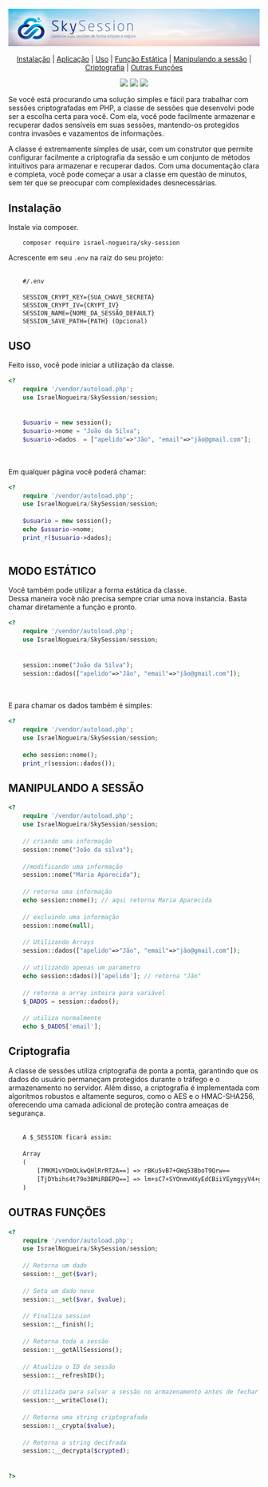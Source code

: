 
<p align="center">
    <img src="https://raw.githubusercontent.com/israel-nogueira/sky-session/main/src/topo_README.jpg"/>
</p>
<p align="center">
    <a href="#instalação" target="_Self">Instalação</a> |
    <a href="#aplicação" target="_Self">Aplicação</a> |
    <a href="#uso" target="_Self">Uso</a> |
    <a href="#modo-estático" target="_Self">Função Estática</a> |
    <a href="#manipulando-a-sessão" target="_Self">Manipulando a sessão</a> |
    <a href="#criptografia" target="_Self">Criptografia</a> |
    <a href="#outras-funções" target="_Self">Outras Funções</a> 
</p>
<p align="center">
    <a href="https://packagist.org/packages/israel-nogueira/sky-session"><img src="https://poser.pugx.org/israel-nogueira/sky-session/v/stable.svg"></a>
    <a href="https://packagist.org/packages/israel-nogueira/sky-session"><img src="https://poser.pugx.org/israel-nogueira/sky-session/downloads"></a>
    <a href="https://packagist.org/packages/israel-nogueira/sky-session"><img src="https://poser.pugx.org/israel-nogueira/sky-session/license.svg"></a>
</p>


Se você está procurando uma solução simples e fácil para trabalhar com sessões criptografadas em PHP, a classe de sessões que desenvolvi pode ser a escolha certa para você. Com ela, você pode facilmente armazenar e recuperar dados sensíveis em suas sessões, mantendo-os protegidos contra invasões e vazamentos de informações.

A classe é extremamente simples de usar, com um construtor que permite configurar facilmente a criptografia da sessão e um conjunto de métodos intuitivos para armazenar e recuperar dados. Com uma documentação clara e completa, você pode começar a usar a classe em questão de minutos, sem ter que se preocupar com complexidades desnecessárias.


## Instalação

Instale via composer.

```plaintext
    composer require israel-nogueira/sky-session
```

Acrescente em seu ```.env``` na raiz do seu projeto:

```env

    #/.env

    SESSION_CRYPT_KEY={SUA_CHAVE_SECRETA}
    SESSION_CRYPT_IV={CRYPT_IV}
    SESSION_NAME={NOME_DA_SESSÃO_DEFAULT}
    SESSION_SAVE_PATH={PATH} (Opcional)

```


## USO

Feito isso, você pode iniciar a utilização da classe.<br>

```php
<?
	require '/vendor/autoload.php';
	use IsraelNogueira/SkySession/session;


	$usuario = new session();
	$usuario->nome = "João da Silva";
	$usuario->dados  = ["apelido"=>"Jão", "email"=>"jão@gmail.com"];




```

Em qualquer página você poderá chamar:

```php
<?
	require '/vendor/autoload.php';
	use IsraelNogueira/SkySession/session;

	$usuario = new session();
	echo $usuario->nome;
	print_r($usuario->dados);



```

## MODO ESTÁTICO

Você também pode utilizar a forma estática da classe.<br/>
Dessa maneira você não precisa sempre criar uma nova instancia.
Basta chamar diretamente a função e pronto.

```php
<?
	require '/vendor/autoload.php';
	use IsraelNogueira/SkySession/session;


	session::nome("João da Silva");
	session::dados(["apelido"=>"Jão", "email"=>"jão@gmail.com"]);




```

E para chamar os dados também é simples:

```php
<?
	require '/vendor/autoload.php';
	use IsraelNogueira/SkySession/session;

	echo session::nome();
	print_r(session::dados());


```

## MANIPULANDO A SESSÃO

```php
<?
	require '/vendor/autoload.php';
	use IsraelNogueira/SkySession/session;

	// criando uma informação
	session::nome("João da silva");

	//modificando uma informação
	session::nome("Maria Aparecida");
	
	// retorna uma informação 
	echo session::nome(); // aqui retorna Maria Aparecida

	// excluindo uma informação 
	session::nome(null);

	// Utilizando Arrays
	session::dados(["apelido"=>"Jão", "email"=>"jão@gmail.com"]);
	
	// utilizando apenas um parametro
	echo session::dados()['apelido']; // retorna "Jão"

	// retorna a array inteira para variável
	$_DADOS = session::dados();

	// utiliza normalmente
	echo $_DADOS['email'];


```

## Criptografia

A classe de sessões utiliza criptografia de ponta a ponta, garantindo que os dados do usuário permaneçam protegidos durante o tráfego e o armazenamento no servidor. 
Além disso, a criptografia é implementada com algoritmos robustos e altamente seguros, como o AES e o HMAC-SHA256, oferecendo uma camada adicional de proteção contra ameaças de segurança.

```txt

	A $_SESSION ficará assim:
	
	Array
	(
		[7MKM1vYOmOLkwQHlRrRT2A==] => rBKu5vB7+GWq53BboT9Qrw==
		[TjDYbihs4t79o3BMiRBEPQ==] => lm+sC7+SYOnmvHXyEdCBiiYEymgyyV4+gD7Yl7BZBfs2hez/3xiUBtXyl9w0GqT6ykDpNPHZPHASvc9PCMdbow==
	)

```


## OUTRAS FUNÇÕES

```php
<?
	require '/vendor/autoload.php';
	use IsraelNogueira/SkySession/session;

	// Retorna um dado
	session::__get($var);

	// Seta um dado novo
	session::__set($var, $value);

	// Finaliza session
	session::__finish();

	// Retorna toda a sessão
	session::__getAllSessions();

	// Atualiza o ID da sessão
	session::__refreshID();

	// Utilizada para salvar a sessão no armazenamento antes de fechar
	session::__writeClose();

	// Retorna uma string criptografada
	session::__crypta($value);

	// Retorna a string decifrada
	session::__decrypta($crypted);


?>
```

